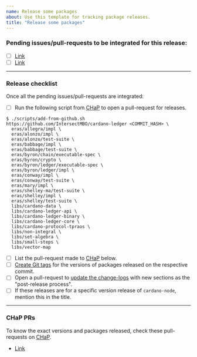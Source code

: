 ```yaml
---
name: Release some packages
about: Use this template for tracking package releases.
title: "Release some packages"
---
```


### Pending issues/pull-requests to be integrated for this release:

<!--
Mention below all issues/PRs that need to be integrated for the release,
either from the same repository/project or upstream. Please consider
consulting with the package maintainers. This is to help the release engineer
track various things that the progress of release-work depends on, such as
ongoing work in the current repository that has been ordained to be part of the
release, or PRs from upstream dependencies like cardano-base or plutus, that
need to be integrated.
-->

- [ ] [Link](#)
- [ ] [Link](#)

-----

### Release checklist

Once all the pending issues/pull-requests are integrated:

- [ ] Run the following script from [CHaP](https://github.com/IntersectMBO/cardano-haskell-packages) to open a pull-request for releases.
```shellsession
$ ./scripts/add-from-github.sh https://github.com/IntersectMBO/cardano-ledger <COMMIT_HASH> \
  eras/allegra/impl \
  eras/alonzo/impl \
  eras/alonzo/test-suite \
  eras/babbage/impl \
  eras/babbage/test-suite \
  eras/byron/chain/executable-spec \
  eras/byron/crypto \
  eras/byron/ledger/executable-spec \
  eras/byron/ledger/impl \
  eras/conway/impl \
  eras/conway/test-suite \
  eras/mary/impl \
  eras/shelley-ma/test-suite \
  eras/shelley/impl \
  eras/shelley/test-suite \
  libs/cardano-data \
  libs/cardano-ledger-api \
  libs/cardano-ledger-binary \
  libs/cardano-ledger-core \
  libs/cardano-protocol-tpraos \
  libs/non-integral \
  libs/set-algebra \
  libs/small-steps \
  libs/vector-map
```
- [ ] List the pull-request made to [CHaP](https://github.com/IntersectMBO/cardano-haskell-packages) below.
- [ ] [Create Git tags](https://github.com/IntersectMBO/cardano-ledger/blob/master/RELEASING.md#release-to-chap) for the versions of packages released on the respective commit.
- [ ] Open a pull-request to [update the change-logs](https://github.com/IntersectMBO/cardano-ledger/blob/master/RELEASING.md#release-to-chap) with new sections as the "post-release process".
- [ ] If these releases are for a specific version release of `cardano-node`, mention this in the title.

-----

### CHaP PRs

To know the exact versions and packages released, check these pull-requests on [CHaP](https://github.com/IntersectMBO/cardano-haskell-packages). 

- [Link](#)
